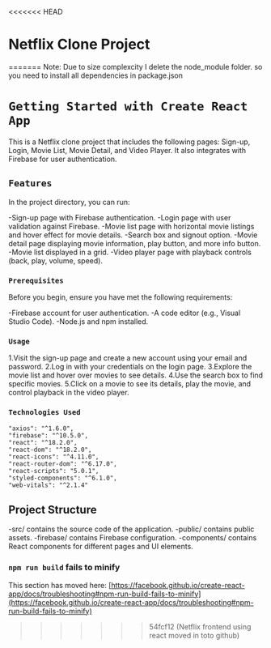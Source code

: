 <<<<<<< HEAD
# Netflix Clone Project
=======
Note: Due to size complexcity I delete the node_module folder. so you need to install all dependencies in package.json

# `Getting Started with Create React App`

This is a Netflix clone project that includes the following pages: Sign-up, Login, Movie List, Movie Detail, and Video Player. It also integrates with Firebase for user authentication.

## `Features`

In the project directory, you can run:

-Sign-up page with Firebase authentication.
-Login page with user validation against Firebase.
-Movie list page with horizontal movie listings and hover effect for movie details.
-Search box and signout option.
-Movie detail page displaying movie information, play button, and more info button.
-Movie list displayed in a grid.
-Video player page with playback controls (back, play, volume, speed).

### `Prerequisites`

Before you begin, ensure you have met the following requirements:

-Firebase account for user authentication.
-A code editor (e.g., Visual Studio Code).
-Node.js and npm installed.

### `Usage`

1.Visit the sign-up page and create a new account using your email and password.
2.Log in with your credentials on the login page.
3.Explore the movie list and hover over movies to see details.
4.Use the search box to find specific movies.
5.Click on a movie to see its details, play the movie, and control playback in the video player.

### `Technologies Used`

    "axios": "^1.6.0",
    "firebase": "^10.5.0",
    "react": "^18.2.0",
    "react-dom": "^18.2.0",
    "react-icons": "^4.11.0",
    "react-router-dom": "^6.17.0",
    "react-scripts": "5.0.1",
    "styled-components": "^6.1.0",
    "web-vitals": "^2.1.4"


## Project Structure

-src/ contains the source code of the application.
-public/ contains public assets.
-firebase/ contains Firebase configuration.
-components/ contains React components for different pages and UI elements.


### `npm run build` fails to minify

This section has moved here: [https://facebook.github.io/create-react-app/docs/troubleshooting#npm-run-build-fails-to-minify](https://facebook.github.io/create-react-app/docs/troubleshooting#npm-run-build-fails-to-minify)
>>>>>>> 54fcf12 (Netflix frontend using react moved in toto github)
